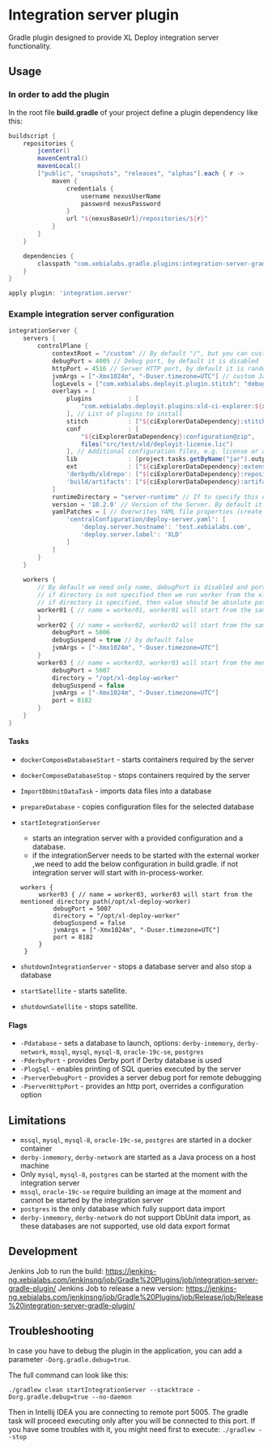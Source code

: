 # Integration server plugin

Gradle plugin designed to provide XL Deploy integration server functionality.

## Usage

### In order to add the plugin

In the root file **build.gradle** of your project define a plugin dependency like this:

```groovy
buildscript {
    repositories {
        jcenter()
        mavenCentral()
        mavenLocal()
        ["public", "snapshots", "releases", "alphas"].each { r ->
            maven {
                credentials {
                    username nexusUserName
                    password nexusPassword
                }
                url "${nexusBaseUrl}/repositories/${r}"
            }
        }
    }

    dependencies {
        classpath "com.xebialabs.gradle.plugins:integration-server-gradle-plugin:10.3.0-807.1406"
    }
}

apply plugin: 'integration.server'
```

### Example integration server configuration

```groovy
integrationServer {
    servers {
        controlPlane {
            contextRoot = "/custom" // By default "/", but you can customize it
            debugPort = 4005 // Debug port, by default it is disabled
            httpPort = 4516 // Server HTTP port, by default it is random port
            jvmArgs = ["-Xmx1024m", "-Duser.timezone=UTC"] // custom Java process arguments
            logLevels = ["com.xebialabs.deployit.plugin.stitch": "debug"] // Log level overwrites
            overlays = [
                plugins          : [
                    "com.xebialabs.deployit.plugins:xld-ci-explorer:${xldCiExplorerVersion}@xldp", 
                ], // List of plugins to install 
                stitch           : ["${ciExplorerDataDependency}:stitch@zip"], // Creates a folder "stitch" with copied content of zip archive 
                conf             : [
                    "${ciExplorerDataDependency}:configuration@zip",
                    files("src/test/xld/deployit-license.lic")
                ], // Additional configuration files, e.g. license or archived configuration files
                lib              : [project.tasks.getByName("jar").outputs.files], // List of libraries to install in lib directory
                ext              : ["${ciExplorerDataDependency}:extensions@zip"], // List of extensions to install
                'derbydb/xldrepo': ["${ciExplorerDataDependency}:repository@zip"], // Derby data files, if Derby is used
                'build/artifacts': ["${ciExplorerDataDependency}:artifacts@zip"], // List of artifacts to import
            ]
            runtimeDirectory = "server-runtime" // If to specify this directory, Deploy will be started from this folder and will not download it from external provider (Nexus)
            version = '10.2.0' // Version of the Server. By default it takes it from project property `xlDeployVersion`.
            yamlPatches = [ // Overwrites YAML file properties (create the file if it didn't exist yet)
                'centralConfiguration/deploy-server.yaml': [
                    'deploy.server.hostname': 'test.xebialabs.com',
                    'deploy.server.label': 'XLD'
                ]
            ]     
        }       
    }   
    
    workers {
        // By default we need only name, debugPort is disabled and port will be auto-generated from free ports
        // if directory is not specified then we run worker from the xl-deploy-server as local worker.
        // if directory is specified, then value should be absolute path
        worker01 { // name = worker01, worker01 will start from the same server directory as local worker(xl-deploy-10.2.0-server)
        }
        worker02 { // name = worker02, worker02 will start from the same server directory as local worker (xl-deploy-10.2.0-server)
            debugPort = 5006
            debugSuspend = true // by default false
            jvmArgs = ["-Xmx1024m", "-Duser.timezone=UTC"]
        }
        worker03 { // name = worker03, worker03 will start from the mentioned directory path(/opt/xl-deploy-worker)
            debugPort = 5007
            directory = "/opt/xl-deploy-worker"
            debugSuspend = false
            jvmArgs = ["-Xmx1024m", "-Duser.timezone=UTC"]
            port = 8182
        }
    }
}
```

#### Tasks

* `dockerComposeDatabaseStart` - starts containers required by the server
* `dockerComposeDatabaseStop` - stops containers required by the server
* `ImportDbUnitDataTask` - imports data files into a database
* `prepareDatabase` - copies configuration files for the selected database
* `startIntegrationServer` 
  - starts an integration server with a provided configuration and a database.
  - if the integrationServer needs to be started with the external worker ,we need to add the below configuration in build.gradle. if not integration server will start with in-process-worker.

   ```grovvy
   workers {      
        worker03 { // name = worker03, worker03 will start from the mentioned directory path(/opt/xl-deploy-worker)
            debugPort = 5007
            directory = "/opt/xl-deploy-worker"
            debugSuspend = false
            jvmArgs = ["-Xmx1024m", "-Duser.timezone=UTC"]
            port = 8182
        }
    }
    ```
  
* `shutdownIntegrationServer` - stops a database server and also stop a database
* `startSatellite` - starts satellite.
* `shutdownSatellite` - stops satellite.
#### Flags
* `-Pdatabase` - sets a database to launch, options: `derby-inmemory`, `derby-network`, `mssql`, `mysql`, `mysql-8`, `oracle-19c-se`, `postgres`
* `-PderbyPort` - provides Derby port if Derby database is used
* `-PlogSql` - enables printing of SQL queries executed by the server
* `-PserverDebugPort` - provides a server debug port for remote debugging
* `-PserverHttpPort` - provides an http port, overrides a configuration option

## Limitations

* `mssql`, `mysql`, `mysql-8`, `oracle-19c-se`, `postgres` are started in a docker container
* `derby-inmemory`, `derby-network` are started as a Java process on a host machine
* Only  `mysql`, `mysql-8`, `postgres` can be started at the moment with the integration server
* `mssql`, `oracle-19c-se` require building an image at the moment and cannot be started by the integration server
* `postgres` is the only database which fully support data import
* `derby-inmemory`, `derby-network` do not support DbUnit data import, as these databases are not supported, use old data export format

## Development

Jenkins Job to run the build: https://jenkins-ng.xebialabs.com/jenkinsng/job/Gradle%20Plugins/job/integration-server-gradle-plugin/
Jenkins Job to release a new version: https://jenkins-ng.xebialabs.com/jenkinsng/job/Gradle%20Plugins/job/Release/job/Release%20integration-server-gradle-plugin/

## Troubleshooting

In case you have to debug the plugin in the application, you can add a parameter `-Dorg.gradle.debug=true`.

The full command can look like this:

```shell script
./gradlew clean startIntegrationServer --stacktrace -Dorg.gradle.debug=true --no-daemon
```

Then in Intellij IDEA you are connecting to remote port 5005. The gradle task will proceed executing only after 
you will be connected to this port. If you have some troubles with it, you might need first to execute: `./gradlew --stop`

